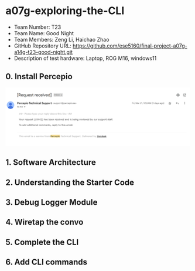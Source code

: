 # a07g-exploring-the-CLI

* Team Number: T23
* Team Name: Good Night
* Team Members: Zeng Li, Haichao Zhao
* GitHub Repository URL: https://github.com/ese5160/final-project-a07g-a14g-t23-good-night.git
* Description of test hardware: Laptop, ROG M16, windows11

## 0. Install Percepio
![Images1](A07G_Images/A07G_0.png)

## 1. Software Architecture

## 2. Understanding the Starter Code

## 3. Debug Logger Module

## 4. Wiretap the convo

## 5. Complete the CLI

## 6. Add CLI commands
